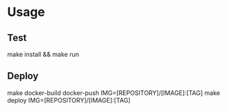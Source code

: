 # Usage

## Test
make install && make run

## Deploy
make docker-build docker-push IMG=[REPOSITORY]/[IMAGE]:[TAG]
make deploy IMG=[REPOSITORY]/[IMAGE]:[TAG]
